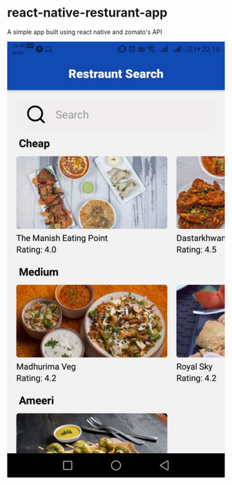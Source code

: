 # react-native-resturant-app
A simple app built using react native and zomato's API 

<img src="https://github.com/shikharsrivastava23/react-native-resturant-app/blob/master/food-app.jpeg?raw=true" />
